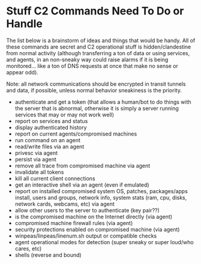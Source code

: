 # Stuff C2 Commands Need To Do or Handle

The list below is a brainstorm of ideas and things that would be handy. All of these commands are secret and C2 operational stuff is hidden/clandestine from normal activity (although transferring a ton of data or using services, and agents, in an non-sneaky way could raise alarms if it is being monitored... like a ton of DNS requests at once that make no sense or appear odd).

Note: all network communications should be encrypted in transit tunnels and data, if possible, unless normal behavior sneakiness is the priority.

- authenticate and get a token (that allows a human/bot to do things with the server that is abnormal, otherwise it is simply a server running services that may or may not work well)
- report on services and status
- display authenticated history
- report on current agents/compromised machines
- run command on an agent
- read/write files via an agent
- privesc via agent
- persist via agent
- remove all trace from compromised machine via agent
- invalidate all tokens 
- kill all current client connections
- get an interactive shell via an agent (even if emulated)
- report on installed compromised system OS, patches, packages/apps install, users and groups, network info, system stats (ram, cpu, disks, network cards, webcams, etc) via agent
- allow other users to the server to authenticate (key pair??)
- is the compromised machine on the Internet directly (via agent)
- compromised machine firewall rules (via agent)
- security protections enabled on compromised machine (via agent)
- winpeas/linpeas/linenum.sh output or compatible checks
- agent operational modes for detection (super sneaky or super loud/who cares, etc)
- shells (reverse and bound)